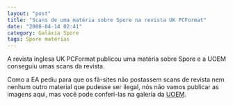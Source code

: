 ```yaml
---
layout: "post"
title: "Scans de uma matéria sobre Spore na revista UK PCFormat"
date: "2008-04-14 02:41"
category: Galáxia Spore
tags: Spore matérias
---
```

A revista inglesa UK PCFormat publicou uma matéria sobre Spore e a UOEM conseguiu umas scans da revista.

Como a EA pediu para que os fã-sites não postassem scans de revista nem nenhum outro material que pudesse ser ilegal, nós não vamos publicar as imagens aqui, mas você pode conferí-las na galeria da [UOEM](http://uoem.com/forums/showthread.php?p=148861#post148861).
